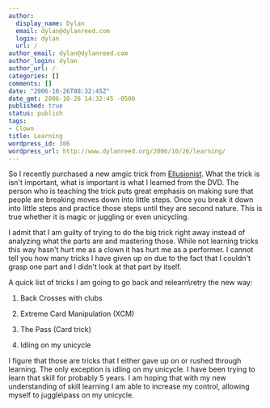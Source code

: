 ```yaml
---
author:
  display_name: Dylan
  email: dylan@dylanreed.com
  login: dylan
  url: /
author_email: dylan@dylanreed.com
author_login: dylan
author_url: /
categories: []
comments: []
date: "2006-10-26T08:32:45Z"
date_gmt: 2006-10-26 14:32:45 -0500
published: true
status: publish
tags:
- Clown
title: Learning
wordpress_id: 306
wordpress_url: http://www.dylanreed.org/2006/10/26/learning/
---
```


So I recently purchased a new amgic trick from [Ellusionist][1]. What the trick is isn't important, what is important is what I learned from the DVD. The person who is teaching the trick puts great emphasis on making sure that people are breaking moves down into little steps. Once you break it down into little steps and practice those steps until they are second nature. This is true whether it is magic or juggling or even unicycling.

   [1]: http://www.dylanreed.org/www.ellusionist.com

I admit that I am guilty of trying to do the big trick right away instead of analyzing what the parts are and mastering those. While not learning tricks this way hasn't hurt me as a clown it has hurt me as a performer. I cannot tell you how many tricks I have given up on due to the fact that I couldn't grasp one part and I didn't look at that part by itself.

A quick list of tricks I am going to go back and relearn\retry the new way:

1. Back Crosses with clubs

2. Extreme Card Manipulation (XCM)

3. The Pass (Card trick)

4. Idling on my unicycle

I figure that those are tricks that I either gave up on or rushed through learning. The only exception is idling on my unicycle. I have been trying to learn that skill for probably 5 years. I am hoping that with my new understanding of skill learning I am able to increase my control, allowing myself to juggle\pass on my unicycle.
